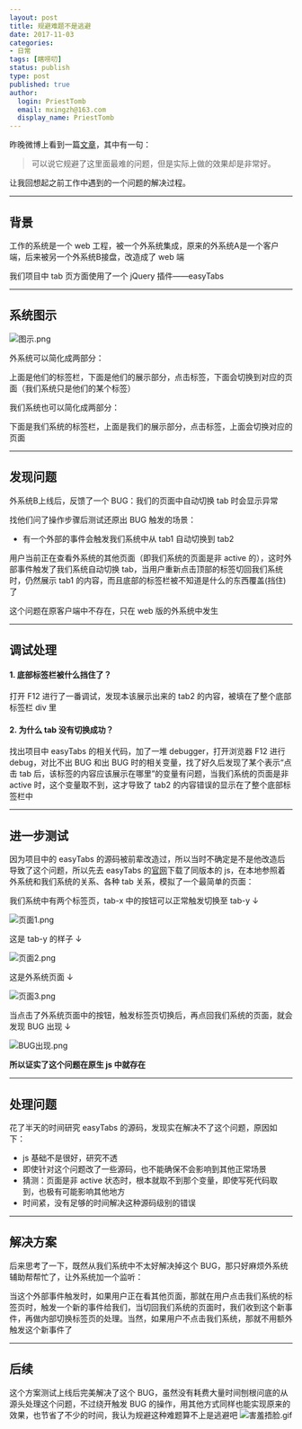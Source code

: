 ```yaml
---
layout: post
title: 规避难题不是逃避
date: 2017-11-03
categories:
- 日常
tags: [瞎唠叨]
status: publish
type: post
published: true
author:
  login: PriestTomb
  email: mxingzh@163.com
  display_name: PriestTomb
---
```


昨晚微博上看到一篇[文章](https://mp.weixin.qq.com/s/Vn0eKvY5AU1DEOrxbOxABQ)，其中有一句：

> 可以说它规避了这里面最难的问题，但是实际上做的效果却是非常好。

让我回想起之前工作中遇到的一个问题的解决过程。

---

## 背景

工作的系统是一个 web 工程，被一个外系统集成，原来的外系统A是一个客户端，后来被另一个外系统B接盘，改造成了 web 端

我们项目中 tab 页方面使用了一个 jQuery 插件——easyTabs

---

## 系统图示

![图示.png](https://i.loli.net/2018/11/07/5be2efe92947e.png)

外系统可以简化成两部分：

上面是他们的标签栏，下面是他们的展示部分，点击标签，下面会切换到对应的页面（我们系统只是他们的某个标签）

我们系统也可以简化成两部分：

下面是我们系统的标签栏，上面是我们的展示部分，点击标签，上面会切换对应的页面

---

## 发现问题

外系统B上线后，反馈了一个 BUG：我们的页面中自动切换 tab 时会显示异常

找他们问了操作步骤后测试还原出 BUG 触发的场景：

* 有一个外部的事件会触发我们系统中从 tab1 自动切换到 tab2

用户当前正在查看外系统的其他页面（即我们系统的页面是非 active 的），这时外部事件触发了我们系统自动切换 tab，当用户重新点击顶部的标签切回我们系统时，仍然展示 tab1 的内容，而且底部的标签栏被不知道是什么的东西覆盖(挡住)了

这个问题在原客户端中不存在，只在 web 版的外系统中发生

---

## 调试处理

#### 1. 底部标签栏被什么挡住了？

打开 F12 进行了一番调试，发现本该展示出来的 tab2 的内容，被填在了整个底部标签栏 div 里

#### 2. 为什么 tab 没有切换成功？

找出项目中 easyTabs 的相关代码，加了一堆 debugger，打开浏览器 F12 进行 debug，对比不出 BUG 和出 BUG 时的相关变量，找了好久后发现了某个表示“点击 tab 后，该标签的内容应该展示在哪里”的变量有问题，当我们系统的页面是非 active 时，这个变量取不到，这才导致了 tab2 的内容错误的显示在了整个底部标签栏中

---

## 进一步测试

因为项目中的 easyTabs 的源码被前辈改造过，所以当时不确定是不是他改造后导致了这个问题，所以先去 easyTabs 的[官网](https://os.alfajango.com/easytabs/)下载了同版本的 js，在本地参照着外系统和我们系统的关系、各种 tab 关系，模拟了一个最简单的页面：

我们系统中有两个标签页，tab-x 中的按钮可以正常触发切换至 tab-y ↓

![页面1.png](https://i.loli.net/2018/11/07/5be2efe912196.png)

这是 tab-y 的样子 ↓

![页面2.png](https://i.loli.net/2018/11/07/5be2efe912ee5.png)

这是外系统页面 ↓

![页面3.png](https://i.loli.net/2018/11/07/5be2efe928d0b.png)

当点击了外系统页面中的按钮，触发标签页切换后，再点回我们系统的页面，就会发现 BUG 出现 ↓

![BUG出现.png](https://i.loli.net/2018/11/07/5be2efe911c38.png)

**所以证实了这个问题在原生 js 中就存在**

---

## 处理问题

花了半天的时间研究 easyTabs 的源码，发现实在解决不了这个问题，原因如下：

* js 基础不是很好，研究不透
* 即使针对这个问题改了一些源码，也不能确保不会影响到其他正常场景
* 猜测：页面是非 active 状态时，根本就取不到那个变量，即使写死代码取到，也极有可能影响其他地方
* 时间紧，没有足够的时间解决这种源码级别的错误

---

## 解决方案

后来思考了一下，既然从我们系统中不太好解决掉这个 BUG，那只好麻烦外系统辅助帮帮忙了，让外系统加一个监听：

当这个外部事件触发时，如果用户正在看其他页面，那就在用户点击我们系统的标签页时，触发一个新的事件给我们，当切回我们系统的页面时，我们收到这个新事件，再做内部切换标签页的处理。当然，如果用户不点击我们系统，那就不用额外触发这个新事件了

---

## 后续

这个方案测试上线后完美解决了这个 BUG，虽然没有耗费大量时间刨根问底的从源头处理这个问题，不过绕开触发 BUG 的操作，用其他方式同样也能实现原来的效果，也节省了不少的时间，我认为规避这种难题算不上是逃避吧 ![害羞捂脸.gif](https://i.loli.net/2018/11/08/5be442ad595d4.gif)

